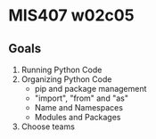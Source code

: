 # MIS407 w02c05

## Goals
1. Running Python Code
2. Organizing Python Code
    * pip and package management
    * "import", "from" and "as"
    * Name and Namespaces
    * Modules and Packages
3. Choose teams
